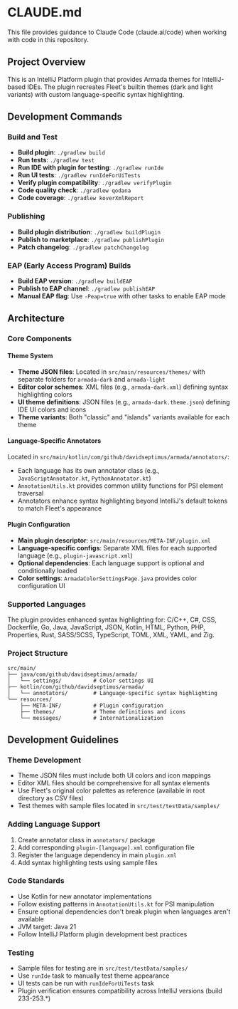 # CLAUDE.md

This file provides guidance to Claude Code (claude.ai/code) when working with code in this repository.

## Project Overview

This is an IntelliJ Platform plugin that provides Armada themes for IntelliJ-based IDEs. The plugin recreates Fleet's builtin themes (dark and light variants) with custom language-specific syntax highlighting.

## Development Commands

### Build and Test
- **Build plugin**: `./gradlew build`
- **Run tests**: `./gradlew test`
- **Run IDE with plugin for testing**: `./gradlew runIde`
- **Run UI tests**: `./gradlew runIdeForUiTests`
- **Verify plugin compatibility**: `./gradlew verifyPlugin`
- **Code quality check**: `./gradlew qodana`
- **Code coverage**: `./gradlew koverXmlReport`

### Publishing
- **Build plugin distribution**: `./gradlew buildPlugin`
- **Publish to marketplace**: `./gradlew publishPlugin`
- **Patch changelog**: `./gradlew patchChangelog`

### EAP (Early Access Program) Builds
- **Build EAP version**: `./gradlew buildEAP`
- **Publish to EAP channel**: `./gradlew publishEAP`
- **Manual EAP flag**: Use `-Peap=true` with other tasks to enable EAP mode

## Architecture

### Core Components

#### Theme System
- **Theme JSON files**: Located in `src/main/resources/themes/` with separate folders for `armada-dark` and `armada-light`
- **Editor color schemes**: XML files (e.g., `armada-dark.xml`) defining syntax highlighting colors
- **UI theme definitions**: JSON files (e.g., `armada-dark.theme.json`) defining IDE UI colors and icons
- **Theme variants**: Both "classic" and "islands" variants available for each theme

#### Language-Specific Annotators
Located in `src/main/kotlin/com/github/davidseptimus/armada/annotators/`:
- Each language has its own annotator class (e.g., `JavaScriptAnnotator.kt`, `PythonAnnotator.kt`)
- `AnnotationUtils.kt` provides common utility functions for PSI element traversal
- Annotators enhance syntax highlighting beyond IntelliJ's default tokens to match Fleet's appearance

#### Plugin Configuration
- **Main plugin descriptor**: `src/main/resources/META-INF/plugin.xml`
- **Language-specific configs**: Separate XML files for each supported language (e.g., `plugin-javascript.xml`)
- **Optional dependencies**: Each language support is optional and conditionally loaded
- **Color settings**: `ArmadaColorSettingsPage.java` provides color configuration UI

### Supported Languages
The plugin provides enhanced syntax highlighting for: C/C++, C#, CSS, Dockerfile, Go, Java, JavaScript, JSON, Kotlin, HTML, Python, PHP, Properties, Rust, SASS/SCSS, TypeScript, TOML, XML, YAML, and Zig.

### Project Structure
```
src/main/
├── java/com/github/davidseptimus/armada/
│   └── settings/          # Color settings UI
├── kotlin/com/github/davidseptimus/armada/
│   └── annotators/        # Language-specific syntax highlighting
└── resources/
    ├── META-INF/          # Plugin configuration
    ├── themes/            # Theme definitions and icons
    └── messages/          # Internationalization
```

## Development Guidelines

### Theme Development
- Theme JSON files must include both UI colors and icon mappings
- Editor XML files should be comprehensive for all syntax elements
- Use Fleet's original color palettes as reference (available in root directory as CSV files)
- Test themes with sample files located in `src/test/testData/samples/`

### Adding Language Support
1. Create annotator class in `annotators/` package
2. Add corresponding `plugin-[language].xml` configuration file
3. Register the language dependency in main `plugin.xml`
4. Add syntax highlighting tests using sample files

### Code Standards
- Use Kotlin for new annotator implementations
- Follow existing patterns in `AnnotationUtils.kt` for PSI manipulation
- Ensure optional dependencies don't break plugin when languages aren't available
- JVM target: Java 21
- Follow IntelliJ Platform plugin development best practices

### Testing
- Sample files for testing are in `src/test/testData/samples/`
- Use `runIde` task to manually test theme appearance
- UI tests can be run with `runIdeForUiTests` task
- Plugin verification ensures compatibility across IntelliJ versions (build 233-253.*)